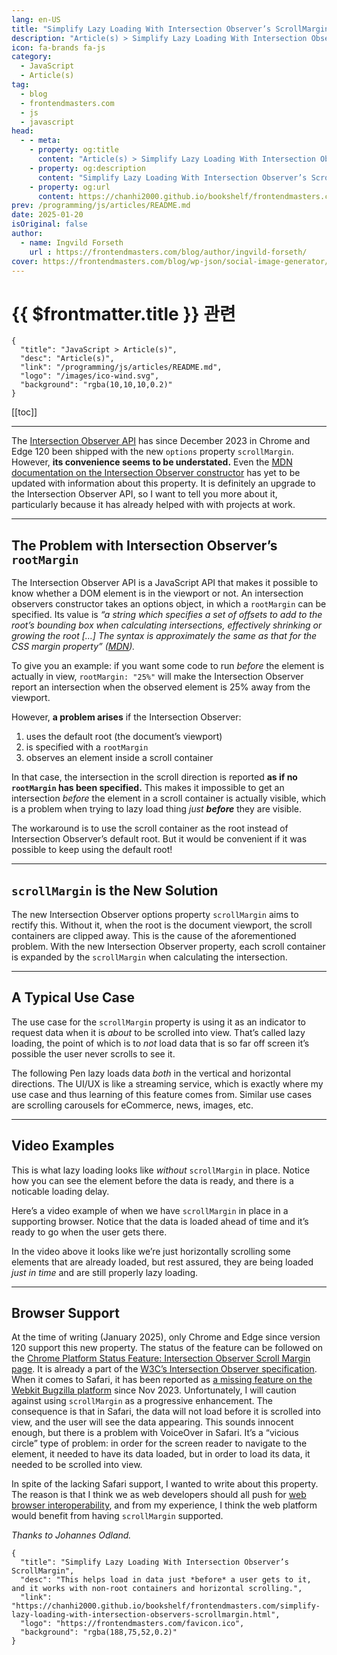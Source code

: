```yaml
---
lang: en-US
title: "Simplify Lazy Loading With Intersection Observer’s ScrollMargin"
description: "Article(s) > Simplify Lazy Loading With Intersection Observer’s ScrollMargin"
icon: fa-brands fa-js
category:
  - JavaScript
  - Article(s)
tag:
  - blog
  - frontendmasters.com
  - js
  - javascript
head:
  - - meta:
    - property: og:title
      content: "Article(s) > Simplify Lazy Loading With Intersection Observer’s ScrollMargin"
    - property: og:description
      content: "Simplify Lazy Loading With Intersection Observer’s ScrollMargin"
    - property: og:url
      content: https://chanhi2000.github.io/bookshelf/frontendmasters.com/simplify-lazy-loading-with-intersection-observers-scrollmargin.html
prev: /programming/js/articles/README.md
date: 2025-01-20
isOriginal: false
author:
  - name: Ingvild Forseth
    url : https://frontendmasters.com/blog/author/ingvild-forseth/
cover: https://frontendmasters.com/blog/wp-json/social-image-generator/v1/image/4990
---
```


# {{ $frontmatter.title }} 관련

```component VPCard
{
  "title": "JavaScript > Article(s)",
  "desc": "Article(s)",
  "link": "/programming/js/articles/README.md",
  "logo": "/images/ico-wind.svg",
  "background": "rgba(10,10,10,0.2)"
}
```

[[toc]]

---

<SiteInfo
  name="Simplify Lazy Loading With Intersection Observer’s ScrollMargin"
  desc="This helps load in data just *before* a user gets to it, and it works with non-root containers and horizontal scrolling."
  url="https://frontendmasters.com/blog/simplify-lazy-loading-with-intersection-observers-scrollmargin/"
  logo="https://frontendmasters.com/favicon.ico"
  preview="https://frontendmasters.com/blog/wp-json/social-image-generator/v1/image/4990"/>

The [<VPIcon icon="fa-brands fa-firefox"/>Intersection Observer API](https://developer.mozilla.org/en-US/docs/Web/API/Intersection_Observer_API) has since December 2023 in Chrome and Edge 120 been shipped with the new `options` property `scrollMargin`. However, **its convenience seems to be understated.** Even the [<VPIcon icon="fa-brands fa-firefox"/>MDN documentation on the Intersection Observer constructor](https://developer.mozilla.org/en-US/docs/Web/API/IntersectionObserver/IntersectionObserver) has yet to be updated with information about this property. It is definitely an upgrade to the Intersection Observer API, so I want to tell you more about it, particularly because it has already helped with with projects at work.

---

## The Problem with Intersection Observer’s `rootMargin`

The Intersection Observer API is a JavaScript API that makes it possible to know whether a DOM element is in the viewport or not. An intersection observers constructor takes an options object, in which a `rootMargin` can be specified. Its value is *“a string which specifies a set of offsets to add to the root’s bounding box when calculating intersections, effectively shrinking or growing the root […] The syntax is approximately the same as that for the CSS margin property” ([<VPIcon icon="fa-brands fa-firefox"/>MDN](https://developer.mozilla.org/en-US/docs/Web/API/IntersectionObserver/IntersectionObserver#rootmargin)).*

To give you an example: if you want some code to run *before* the element is actually in view, `rootMargin: "25%"` will make the Intersection Observer report an intersection when the observed element is 25% away from the viewport.

However, **a problem arises** if the Intersection Observer:

1. uses the default root (the document’s viewport)
2. is specified with a `rootMargin`
3. observes an element inside a scroll container

In that case, the intersection in the scroll direction is reported **as if no `rootMargin` has been specified.** This makes it impossible to get an intersection *before* the element in a scroll container is actually visible, which is a problem when trying to lazy load thing *just **before*** they are visible.

The workaround is to use the scroll container as the root instead of Intersection Observer’s default root. But it would be convenient if it was possible to keep using the default root!

---

## `scrollMargin` is the New Solution

The new Intersection Observer options property `scrollMargin` aims to rectify this. Without it, when the root is the document viewport, the scroll containers are clipped away. This is the cause of the aforementioned problem. With the new Intersection Observer property, each scroll container is expanded by the `scrollMargin` when calculating the intersection.

---

## A Typical Use Case

The use case for the `scrollMargin` property is using it as an indicator to request data when it is *about* to be scrolled into view. That’s called lazy loading, the point of which is to *not* load data that is so far off screen it’s possible the user never scrolls to see it.

The following Pen lazy loads data *both* in the vertical and horizontal directions. The UI/UX is like a streaming service, which is exactly where my use case and thus learning of this feature comes from. Similar use cases are scrolling carousels for eCommerce, news, images, etc.

<CodePen
  user="ingvild"
  slug-hash="zxOPWMZ"
  title="no_scroll_margin_streaming"
  :default-tab="['css','result']"
  :theme="$isDarkmode ? 'dark': 'light'"/>

---

## Video Examples

This is what lazy loading looks like *without* `scrollMargin` in place. Notice how you can see the element before the data is ready, and there is a noticable loading delay.

<VidStack src="https://videos.files.wordpress.com/8Da5aNMP/no-scrollmargin_mp4_hd_1080p.mp4" />

Here’s a video example of when we have `scrollMargin` in place in a supporting browser. Notice that the data is loaded ahead of time and it’s ready to go when the user gets there.

<VidStack src="https://videos.files.wordpress.com/OaPINqKl/with-scrollmargin_mp4_hd.mp4" />

In the video above it looks like we’re just horizontally scrolling some elements that are already loaded, but rest assured, they are being loaded *just in time* and are still properly lazy loading.

---

## Browser Support

At the time of writing (January 2025), only Chrome and Edge since version 120 support this new property. The status of the feature can be followed on the [<VPIcon icon="fa-brands fa-chrome"/>Chrome Platform Status Feature: Intersection Observer Scroll Margin page](https://chromestatus.com/feature/5091020593430528). It is already a part of the [<VPIcon icon="iconfont icon-w3c"/>W3C’s Intersection Observer specification](https://w3c.github.io/IntersectionObserver/#dom-intersectionobserver-scrollmargin). When it comes to Safari, it has been reported as [<VPIcon icon="fas fa-globe"/>a missing feature on the Webkit Bugzilla platform](https://bugs.webkit.org/show_bug.cgi?id=264864) since Nov 2023. Unfortunately, I will caution against using `scrollMargin` as a progressive enhancement. The consequence is that in Safari, the data will not load before it is scrolled into view, and the user will see the data appearing. This sounds innocent enough, but there is a problem with VoiceOver in Safari. It’s a “vicious circle” type of problem: in order for the screen reader to navigate to the element, it needed to have its data loaded, but in order to load its data, it needed to be scrolled into view.

In spite of the lacking Safari support, I wanted to write about this property. The reason is that I think we as web developers should all push for [<VPIcon icon="fas fa-globe"/>web browser interoperability](https://wpt.fyi/interop-2024), and from my experience, I think the web platform would benefit from having `scrollMargin` supported.

*Thanks to Johannes Odland.*

<!-- TODO: add ARTICLE CARD -->
```component VPCard
{
  "title": "Simplify Lazy Loading With Intersection Observer’s ScrollMargin",
  "desc": "This helps load in data just *before* a user gets to it, and it works with non-root containers and horizontal scrolling.",
  "link": "https://chanhi2000.github.io/bookshelf/frontendmasters.com/simplify-lazy-loading-with-intersection-observers-scrollmargin.html",
  "logo": "https://frontendmasters.com/favicon.ico",
  "background": "rgba(188,75,52,0.2)"
}
```

